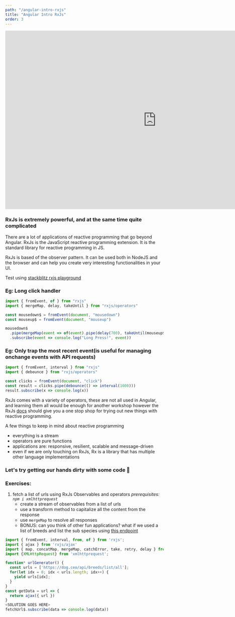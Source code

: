 ```yaml
---
path: "/angular-intro-rxjs"
title: "Angular Intro RxJs"
order: 3
---
```


<iframe src="https://docs.google.com/presentation/d/13FXIGYriWiH5lUtvSCnbem4nDtK7jH5o8ZGGKC7kgNs/embed?start=false&loop=false&delayms=30000" frameborder="0" width="960" height="569" allowfullscreen="true" mozallowfullscreen="true" webkitallowfullscreen="true"></iframe>

### RxJs is extremely powerful, and at the same time quite complicated

There are a lot of applications of reactive programming that go beyond Angular. RxJs is the JavaScript reactive programming
extension. It is the standard library for reactive programming in JS.

RxJs is based of the observer pattern. It can be used both in NodeJS and the browser and can
help you create very interesting functionalities in your UI.

Test using [stackblitz rxjs playground](https://stackblitz.com/edit/typescript-r5zrww?file=index.ts&devtoolsheight=100)

### Eg: Long click handler

```javascript
import { fromEvent, of } from "rxjs"
import { mergeMap, delay, takeUntil } from "rxjs/operators"

const mousedown$ = fromEvent(document, "mousedown")
const mouseup$ = fromEvent(document, "mouseup")

mousedown$
  .pipe(mergeMap(event => of(event).pipe(delay(700), takeUntil(mouseup$))))
  .subscribe(event => console.log("Long Press!", event))
```

### Eg: Only trap the most recent event(is useful for managing onchange events with API requests)

```javascript
import { fromEvent, interval } from "rxjs"
import { debounce } from "rxjs/operators"

const clicks = fromEvent(document, "click")
const result = clicks.pipe(debounce(() => interval(1000)))
result.subscribe(x => console.log(x))
```

RxJs comes with a variety of operators, these are not all used in Angular, and learning them all
would be enough for another workshop however the RxJs [docs](https://rxjs-dev.firebaseapp.com/)
should give you a one stop shop for trying out new things with reactive programming.

A few things to keep in mind about reactive programming

- everything is a stream
- operators are pure functions
- applications are: responsive, resilient, scalable and message-driven
- even if we are only touching on RxJs, Rx is a library that has multiple other language implementations

### Let's try getting our hands dirty with some code 🤔

### Exercises:

1. fetch a list of urls using RxJs Observables and operators
   _*prerequisites: `npm i xmlhttprequest`*_
   - create a stream of observables from a list of urls
   - use a transform method to capitalize all the content from the response
   - use `mergeMap` to resolve all responses
   - BONUS: can you think of other fun applications?
     what if we used a list of breeds and list the sub species using [this endpoint](https://dog.ceo/dog-api/documentation/sub-breed)

```typescript
import { fromEvent, interval, from, of } from 'rxjs';
import { ajax } from 'rxjs/ajax'
import { map, concatMap, mergeMap, catchError, take, retry, delay } from 'rxjs/operators';
import {XMLHttpRequest} from 'xmlhttprequest';

function* urlGenerator() {
  const urls = ['https://dog.ceo/api/breeds/list/all'];
  for(let idx = 0; idx < urls.length; idx++) {
    yield urls[idx];
  }
}
const getData = url => {
  return ajax({ url })
}
<SOLUTION GOES HERE>
fetchUrl$.subscribe(data => console.log(data))
```

<!--const urls$ = from(urlGenerator()).pipe(take(1))-->

<!--const fetchUrl$ = urls$.pipe(-->
  <!--retry(3),-->
  <!--mergeMap(url => getData(url)),-->
  <!--map(Object.keys(response.message).map(puppy => puppy)),-->
  <!--catchError(error => {
    console.log('error: ', error);
    return of(error);-->
  <!--})-->
<!--)-->
